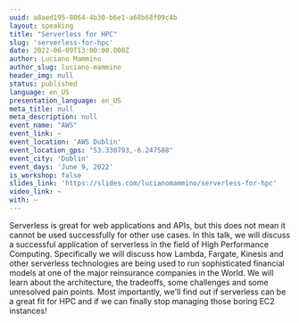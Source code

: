 ```yaml
---
uuid: a8aed195-8064-4b30-b6e1-a68b68f09c4b
layout: speaking
title: "Serverless for HPC"
slug: 'serverless-for-hpc'
date: 2022-06-09T13:00:00.000Z
author: Luciano Mammino
author_slug: luciano-mammino
header_img: null
status: published
language: en_US
presentation_language: en_US
meta_title: null
meta_description: null
event_name: "AWS"
event_link: ~
event_location: 'AWS Dublin'
event_location_gps: "53.330793,-6.247588"
event_city: 'Dublin'
event_days: 'June 9, 2022'
is_workshop: false
slides_link: 'https://slides.com/lucianomammino/serverless-for-hpc'
video_link: ~
with: ~
---
```


Serverless is great for web applications and APIs, but this does not mean it cannot be used successfully for other use cases. In this talk, we will discuss a successful application of serverless in the field of High Performance Computing. Specifically we will discuss how Lambda, Fargate, Kinesis and other serverless technologies are being used to run sophisticated financial models at one of the major reinsurance companies in the World. We will learn about the architecture, the tradeoffs, some challenges and some unresolved pain points. Most importantly, we'll find out if serverless can be a great fit for HPC and if we can finally stop managing those boring EC2 instances!
